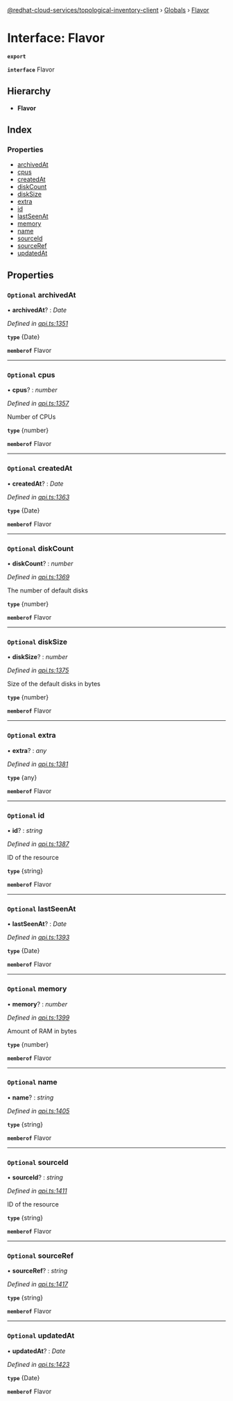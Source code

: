 [@redhat-cloud-services/topological-inventory-client](../README.md) › [Globals](../globals.md) › [Flavor](flavor.md)

# Interface: Flavor

**`export`** 

**`interface`** Flavor

## Hierarchy

* **Flavor**

## Index

### Properties

* [archivedAt](flavor.md#optional-archivedat)
* [cpus](flavor.md#optional-cpus)
* [createdAt](flavor.md#optional-createdat)
* [diskCount](flavor.md#optional-diskcount)
* [diskSize](flavor.md#optional-disksize)
* [extra](flavor.md#optional-extra)
* [id](flavor.md#optional-id)
* [lastSeenAt](flavor.md#optional-lastseenat)
* [memory](flavor.md#optional-memory)
* [name](flavor.md#optional-name)
* [sourceId](flavor.md#optional-sourceid)
* [sourceRef](flavor.md#optional-sourceref)
* [updatedAt](flavor.md#optional-updatedat)

## Properties

### `Optional` archivedAt

• **archivedAt**? : *Date*

*Defined in [api.ts:1351](https://github.com/RedHatInsights/javascript-clients/blob/master/packages/topological-inventory/api.ts#L1351)*

**`type`** {Date}

**`memberof`** Flavor

___

### `Optional` cpus

• **cpus**? : *number*

*Defined in [api.ts:1357](https://github.com/RedHatInsights/javascript-clients/blob/master/packages/topological-inventory/api.ts#L1357)*

Number of CPUs

**`type`** {number}

**`memberof`** Flavor

___

### `Optional` createdAt

• **createdAt**? : *Date*

*Defined in [api.ts:1363](https://github.com/RedHatInsights/javascript-clients/blob/master/packages/topological-inventory/api.ts#L1363)*

**`type`** {Date}

**`memberof`** Flavor

___

### `Optional` diskCount

• **diskCount**? : *number*

*Defined in [api.ts:1369](https://github.com/RedHatInsights/javascript-clients/blob/master/packages/topological-inventory/api.ts#L1369)*

The number of default disks

**`type`** {number}

**`memberof`** Flavor

___

### `Optional` diskSize

• **diskSize**? : *number*

*Defined in [api.ts:1375](https://github.com/RedHatInsights/javascript-clients/blob/master/packages/topological-inventory/api.ts#L1375)*

Size of the default disks in bytes

**`type`** {number}

**`memberof`** Flavor

___

### `Optional` extra

• **extra**? : *any*

*Defined in [api.ts:1381](https://github.com/RedHatInsights/javascript-clients/blob/master/packages/topological-inventory/api.ts#L1381)*

**`type`** {any}

**`memberof`** Flavor

___

### `Optional` id

• **id**? : *string*

*Defined in [api.ts:1387](https://github.com/RedHatInsights/javascript-clients/blob/master/packages/topological-inventory/api.ts#L1387)*

ID of the resource

**`type`** {string}

**`memberof`** Flavor

___

### `Optional` lastSeenAt

• **lastSeenAt**? : *Date*

*Defined in [api.ts:1393](https://github.com/RedHatInsights/javascript-clients/blob/master/packages/topological-inventory/api.ts#L1393)*

**`type`** {Date}

**`memberof`** Flavor

___

### `Optional` memory

• **memory**? : *number*

*Defined in [api.ts:1399](https://github.com/RedHatInsights/javascript-clients/blob/master/packages/topological-inventory/api.ts#L1399)*

Amount of RAM in bytes

**`type`** {number}

**`memberof`** Flavor

___

### `Optional` name

• **name**? : *string*

*Defined in [api.ts:1405](https://github.com/RedHatInsights/javascript-clients/blob/master/packages/topological-inventory/api.ts#L1405)*

**`type`** {string}

**`memberof`** Flavor

___

### `Optional` sourceId

• **sourceId**? : *string*

*Defined in [api.ts:1411](https://github.com/RedHatInsights/javascript-clients/blob/master/packages/topological-inventory/api.ts#L1411)*

ID of the resource

**`type`** {string}

**`memberof`** Flavor

___

### `Optional` sourceRef

• **sourceRef**? : *string*

*Defined in [api.ts:1417](https://github.com/RedHatInsights/javascript-clients/blob/master/packages/topological-inventory/api.ts#L1417)*

**`type`** {string}

**`memberof`** Flavor

___

### `Optional` updatedAt

• **updatedAt**? : *Date*

*Defined in [api.ts:1423](https://github.com/RedHatInsights/javascript-clients/blob/master/packages/topological-inventory/api.ts#L1423)*

**`type`** {Date}

**`memberof`** Flavor
